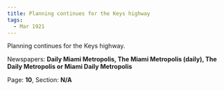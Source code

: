 ```yaml
---  
title: Planning continues for the Keys highway  
tags:  
  - Mar 1921  
---  
```

  
Planning continues for the Keys highway.  
  
Newspapers: **Daily Miami Metropolis, The Miami Metropolis (daily), The Daily Metropolis or Miami Daily Metropolis**  
  
Page: **10**, Section: **N/A** 
